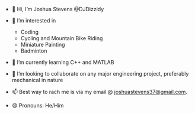 - 👋 Hi, I’m Joshua Stevens @DJDizzidy


- 👀 I’m interested in
  - Coding
  - Cycling and Mountain Bike Riding
  - Miniature Painting
  - Badminton

- 🌱 I’m currently learning C++ and MATLAB
- 💞️ I’m looking to collaborate on any major engineering project, preferably mechanical in nature
- 📫 Best way to rach me is via my email @ joshuastevens37@gmail.com.
- 😄 Pronouns: He/Him
<!---
DJDizzidy/DJDizzidy is a ✨ special ✨ repository because its `README.md` (this file) appears on your GitHub profile.
You can click the Preview link to take a look at your changes.
--->
